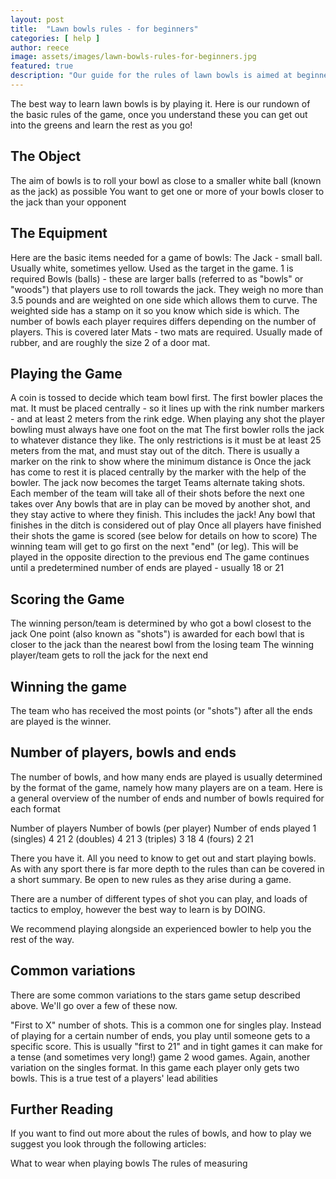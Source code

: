 ```yaml
---
layout: post
title:  "Lawn bowls rules - for beginners"
categories: [ help ]
author: reece
image: assets/images/lawn-bowls-rules-for-beginners.jpg
featured: true
description: "Our guide for the rules of lawn bowls is aimed at beginners who just want the basics, without any extra complication. Read our guide, get out on the greens and get playing."
---
```


The best way to learn lawn bowls is by playing it. Here is our rundown of the basic rules of the game, once you understand these you can get out into the greens and learn the rest as you go!

## The Object

The aim of bowls is to roll your bowl as close to a smaller white ball (known as the jack) as possible
You want to get one or more of your bowls closer to the jack than your opponent

## The Equipment

Here are the basic items needed for a game of bowls:
The Jack - small ball. Usually white, sometimes yellow. Used as the target in the game. 1 is required
Bowls (balls) - these are larger balls (referred to as "bowls" or "woods") that players use to roll towards the jack. They weigh no more than 3.5 pounds and are weighted on one side which allows them to curve. The weighted side has a stamp on it so you know which side is which. The number of bowls each player requires differs depending on the number of players. This is covered later
Mats - two mats are required. Usually made of rubber, and are roughly the size 2 of a door mat.

## Playing the Game

A coin is tossed to decide which team bowl first. 
The first bowler places the mat. It must be placed centrally - so it lines up with the rink number markers - and at least 2 meters from the rink edge.
When playing any shot the player bowling must always have one foot on the mat
The first bowler rolls the jack to whatever distance they like. The only restrictions is it must be at least 25 meters from the mat, and must stay out of the ditch. There is usually a marker on the rink to show where the minimum distance is
Once the jack has come to rest it is placed centrally by the marker with the help of the bowler. The jack now becomes the target
Teams alternate taking shots. Each member of the team will take all of their shots before the next one takes over
Any bowls that are in play can be moved by another shot, and they stay active to where they finish. This includes the jack! 
Any bowl that finishes in the ditch is considered out of play
Once all players have finished their shots the game is scored (see below for details on how to score)
The winning team will get to go first on the next "end" (or leg). This will be played in the opposite direction to the previous end
The game continues until a predetermined number of ends are played - usually 18 or 21 

## Scoring the Game

The winning person/team is determined by who got a bowl closest to the jack
One point (also known as "shots") is awarded for each bowl that is closer to the jack than the nearest bowl from the losing team
The winning player/team gets to roll the jack for the next end

## Winning the game

The team who has received the most points (or "shots") after all the ends are played is the winner. 

## Number of players, bowls and ends

The number of bowls, and how many ends are played is usually determined by the format of the game, namely how many players are on a team. Here is a general overview of the number of ends and number of bowls required for each format


Number of players
Number of bowls (per player)
Number of ends played
1 (singles)
4
21
2 (doubles)
4
21
3 (triples)
3
18
4 (fours)
2
21



There you have it. All you need to know to get out and start playing bowls. As with any sport there is far more depth to the rules than can be covered in a short summary. Be open to new rules as they arise during a game.

There are a number of different types of shot you can play, and loads of tactics to employ, however the best way to learn is by DOING. 

We recommend playing alongside an experienced bowler to help you the rest of the way.

## Common variations

There are some common variations to the stars game setup described above. We'll go over a few of these now.

"First to X" number of shots. This is a common one for singles play. Instead of playing for a certain number of ends, you play until someone gets to a specific score. This is usually "first to 21" and in tight games it can make for a tense (and sometimes very long!) game
2 wood games. Again, another variation on the singles format. In this game each player only gets two bowls. This is a true test of a players' lead abilities


## Further Reading

If you want to find out more about the rules of bowls, and how to play we suggest you look through the following articles:

What to wear when playing bowls
The rules of measuring
